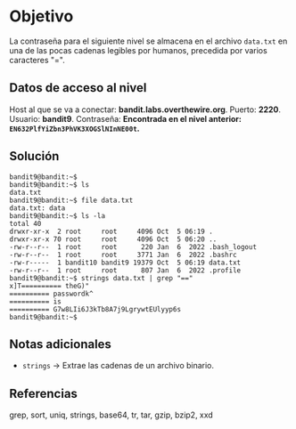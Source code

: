 
# Objetivo

La contraseña para el siguiente nivel se almacena en el archivo `data.txt` en una de las pocas cadenas legibles por humanos, precedida por varios caracteres "=".

## Datos de acceso al nivel
Host al que se va a conectar: **bandit.labs.overthewire.org**.
Puerto: **2220**.
Usuario: **bandit9**.
Contraseña: **Encontrada en el nivel anterior: `EN632PlfYiZbn3PhVK3XOGSlNInNE00t`.**

## Solución
```
bandit9@bandit:~$ 
bandit9@bandit:~$ ls
data.txt
bandit9@bandit:~$ file data.txt
data.txt: data
bandit9@bandit:~$ ls -la
total 40
drwxr-xr-x  2 root     root     4096 Oct  5 06:19 .
drwxr-xr-x 70 root     root     4096 Oct  5 06:20 ..
-rw-r--r--  1 root     root      220 Jan  6  2022 .bash_logout
-rw-r--r--  1 root     root     3771 Jan  6  2022 .bashrc
-rw-r-----  1 bandit10 bandit9 19379 Oct  5 06:19 data.txt
-rw-r--r--  1 root     root      807 Jan  6  2022 .profile
bandit9@bandit:~$ strings data.txt | grep "=="
x]T========== theG)"
========== passwordk^
========== is
========== G7w8LIi6J3kTb8A7j9LgrywtEUlyyp6s
bandit9@bandit:~$ 
```

## Notas adicionales

- `strings` -> Extrae las cadenas de un archivo binario.
## Referencias

grep, sort, uniq, strings, base64, tr, tar, gzip, bzip2, xxd
